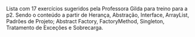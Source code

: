 Lista com 17 exercícios sugeridos pela Professora Gilda para treino para a  p2. Sendo o conteúdo a partir de Herança, Abstração, Interface, ArrayList, Padrões de Projeto; Abstract Factory, FactoryMethod, Singleton, Tratamento de Exceções e Sobrecarga. 